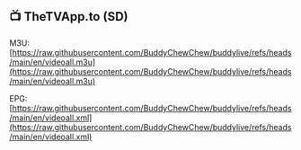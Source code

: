 ##  📺 TheTVApp.to (SD)


M3U: [https://raw.githubusercontent.com/BuddyChewChew/buddylive/refs/heads/main/en/videoall.m3u](https://raw.githubusercontent.com/BuddyChewChew/buddylive/refs/heads/main/en/videoall.m3u)

EPG: [https://raw.githubusercontent.com/BuddyChewChew/buddylive/refs/heads/main/en/videoall.xml](https://raw.githubusercontent.com/BuddyChewChew/buddylive/refs/heads/main/en/videoall.xml)
